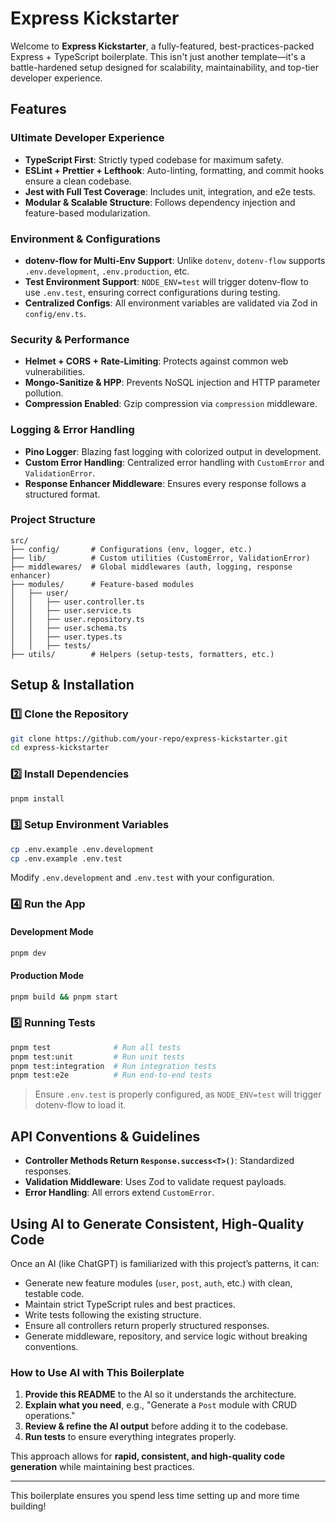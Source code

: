 # Express Kickstarter

Welcome to **Express Kickstarter**, a fully-featured, best-practices-packed Express + TypeScript boilerplate. This isn't just another template—it's a battle-hardened setup designed for scalability, maintainability, and top-tier developer experience.

## Features

### Ultimate Developer Experience

- **TypeScript First**: Strictly typed codebase for maximum safety.
- **ESLint + Prettier + Lefthook**: Auto-linting, formatting, and commit hooks ensure a clean codebase.
- **Jest with Full Test Coverage**: Includes unit, integration, and e2e tests.
- **Modular & Scalable Structure**: Follows dependency injection and feature-based modularization.

### Environment & Configurations

- **dotenv-flow for Multi-Env Support**: Unlike `dotenv`, `dotenv-flow` supports `.env.development`, `.env.production`, etc.
- **Test Environment Support**: `NODE_ENV=test` will trigger dotenv-flow to use `.env.test`, ensuring correct configurations during testing.
- **Centralized Configs**: All environment variables are validated via Zod in `config/env.ts`.

### Security & Performance

- **Helmet + CORS + Rate-Limiting**: Protects against common web vulnerabilities.
- **Mongo-Sanitize & HPP**: Prevents NoSQL injection and HTTP parameter pollution.
- **Compression Enabled**: Gzip compression via `compression` middleware.

### Logging & Error Handling

- **Pino Logger**: Blazing fast logging with colorized output in development.
- **Custom Error Handling**: Centralized error handling with `CustomError` and `ValidationError`.
- **Response Enhancer Middleware**: Ensures every response follows a structured format.

### Project Structure

```
src/
├── config/       # Configurations (env, logger, etc.)
├── lib/          # Custom utilities (CustomError, ValidationError)
├── middlewares/  # Global middlewares (auth, logging, response enhancer)
├── modules/      # Feature-based modules
│   ├── user/
│   │   ├── user.controller.ts
│   │   ├── user.service.ts
│   │   ├── user.repository.ts
│   │   ├── user.schema.ts
│   │   ├── user.types.ts
│   │   ├── tests/
├── utils/        # Helpers (setup-tests, formatters, etc.)
```

## Setup & Installation

### 1️⃣ Clone the Repository

```sh
git clone https://github.com/your-repo/express-kickstarter.git
cd express-kickstarter
```

### 2️⃣ Install Dependencies

```sh
pnpm install
```

### 3️⃣ Setup Environment Variables

```sh
cp .env.example .env.development
cp .env.example .env.test
```

Modify `.env.development` and `.env.test` with your configuration.

### 4️⃣ Run the App

#### Development Mode

```sh
pnpm dev
```

#### Production Mode

```sh
pnpm build && pnpm start
```

### 5️⃣ Running Tests

```sh
pnpm test              # Run all tests
pnpm test:unit         # Run unit tests
pnpm test:integration  # Run integration tests
pnpm test:e2e          # Run end-to-end tests
```

> Ensure `.env.test` is properly configured, as `NODE_ENV=test` will trigger dotenv-flow to load it.

## API Conventions & Guidelines

- **Controller Methods Return `Response.success<T>()`**: Standardized responses.
- **Validation Middleware**: Uses Zod to validate request payloads.
- **Error Handling**: All errors extend `CustomError`.

## Using AI to Generate Consistent, High-Quality Code

Once an AI (like ChatGPT) is familiarized with this project’s patterns, it can:

- Generate new feature modules (`user`, `post`, `auth`, etc.) with clean, testable code.
- Maintain strict TypeScript rules and best practices.
- Write tests following the existing structure.
- Ensure all controllers return properly structured responses.
- Generate middleware, repository, and service logic without breaking conventions.

### How to Use AI with This Boilerplate

1. **Provide this README** to the AI so it understands the architecture.
2. **Explain what you need**, e.g., "Generate a `Post` module with CRUD operations."
3. **Review & refine the AI output** before adding it to the codebase.
4. **Run tests** to ensure everything integrates properly.

This approach allows for **rapid, consistent, and high-quality code generation** while maintaining best practices.

---

This boilerplate ensures you spend less time setting up and more time building!
